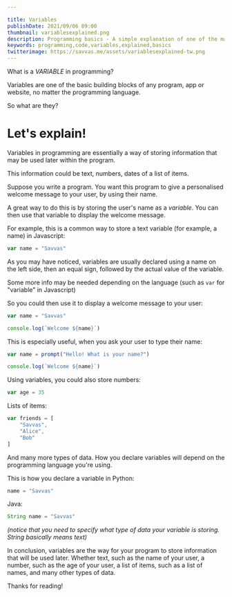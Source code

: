 ```yaml
---

title: Variables
publishDate: 2021/09/06 09:00
thumbnail: variablesexplained.png
description: Programming basics - A simple explanation of one of the main building blocks of any program, variables.
keywords: programming,code,variables,explained,basics
twitterimage: https://savvas.me/assets/variablesexplained-tw.png
---
```


What is a *VARIABLE* in programming?

Variables are one of the basic building blocks of any program, app or website, no matter the programming language.

So what are they?

# Let's explain!

Variables in programming are essentially a way of storing information that may be used later within the program.

This information could be text, numbers, dates of a list of items.

Suppose you write a program. You want this program to give a personalised welcome message to your user, by using their name.

A great way to do this is by storing the user's name as a *variable*. You can then use that variable to display the welcome message.

For example, this is a common way to store a text variable (for example, a name) in Javascript:

```js
var name = "Savvas"
```

As you may have noticed, variables are usually declared using a name on the left side, then an equal sign, followed by the actual value of the variable.

Some more info may be needed depending on the language (such as `var` for "variable" in Javascript)

So you could then use it to display a welcome message to your user:

```js
var name = "Savvas"

console.log(`Welcome ${name}`)
```

This is especially useful, when you ask your user to type their name:

```js
var name = prompt("Hello! What is your name?")

console.log(`Welcome ${name}`)
```

Using variables, you could also store numbers:

```js
var age = 35
```

Lists of items:

```js
var friends = [
    "Savvas",
    "Alice",
    "Bob"
]
```

And many more types of data. How you declare variables will depend on the programming language you're using.

This is how you declare a variable in Python:

```py
name = "Savvas"
```

Java:

```java
String name = "Savvas"
```

*(notice that you need to specify what type of data your variable is storing. String basically means text)*

In conclusion, variables are the way for your program to store information that will be used later. Whether text, such as the name of your user, a number, such as the age of your user, a list of items, such as a list of names, and many other types of data.

Thanks for reading!